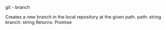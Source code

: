 git - branch

Creates a new branch in the local repository at the given path.
path: string
branch: string
Returns: Promise
